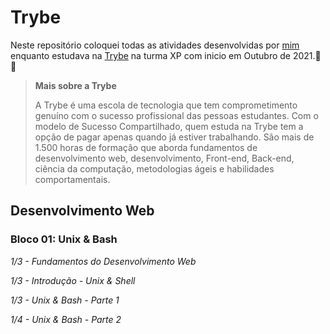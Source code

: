 # **Trybe**

Neste repositório coloquei todas as atividades desenvolvidas por [mim](https://www.linkedin.com/in/rayana-pontes-de-lima-faria-975924162) enquanto estudava na [Trybe](https://www.betrybe.com/) na turma XP com inicio em Outubro de 2021.:green_heart:🚀

> **Mais sobre a Trybe**
>
>A Trybe é uma escola de tecnologia que tem comprometimento genuíno com o sucesso profissional das pessoas estudantes. Com o modelo de Sucesso Compartilhado, quem estuda na Trybe tem a opção de pagar apenas quando já estiver trabalhando.
São mais de 1.500 horas de formação que aborda fundamentos de desenvolvimento web, desenvolvimento, Front-end, Back-end, ciência da computação, metodologias ágeis e habilidades comportamentais.

## Desenvolvimento Web

### Bloco 01: Unix & Bash
  *1/3 - Fundamentos do Desenvolvimento Web*
  
  *1/3 - Introdução - Unix & Shell*
  
  *1/3 - Unix & Bash - Parte 1*
  
  *1/4 - Unix & Bash - Parte 2*

